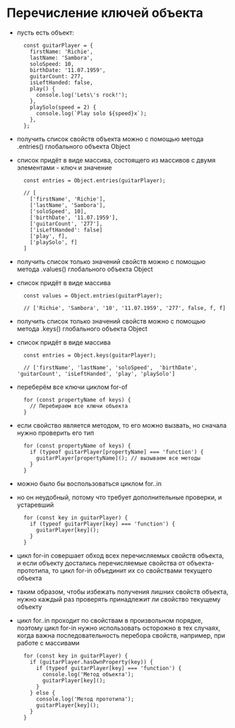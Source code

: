 # Перечисление ключей объекта

- пусть есть объект:

        const guitarPlayer = {
          firstName: 'Richie',
          lastName: 'Sambora',
          soloSpeed: 10,
          birthDate: '11.07.1959',
          guitarCount: 277,
          isLeftHanded: false,
          play() {
            console.log('Lets\'s rock!');
          },
          playSolo(speed = 2) {
            console.log(`Play solo ${speed}x`);
          },
        };

- получить список свойств объекта можно с помощью метода .entries() глобального объекта Object
- список придёт в виде массива, состоящего из массивов с двумя элементами - ключ и значение

        const entries = Object.entries(guitarPlayer);

        // [
          ['firstName', 'Richie'],
          ['lastName', 'Sambora'],
          ['soloSpeed', 10],
          ['birthDate', '11.07.1959'],
          ['guitarCount', '277'],
          ['isLeftHanded': false]
          ['play', f],
          ['playSolo', f]
        ]

- получить список только значений свойств можно с помощью метода .values() глобального объекта Object
- список придёт в виде массива

        const values = Object.entries(guitarPlayer);

        // ['Richie', 'Sambora', '10', '11.07.1959', '277', false, f, f]

- получить список только значений свойств можно с помощью метода .keys() глобального объекта Object
- список придёт в виде массива

        const entries = Object.keys(guitarPlayer);

        // ['firstName', 'lastName', 'soloSpeed',  'birthDate', 'guitarCount', 'isLeftHanded', 'play', 'playSolo']

- переберём все ключи циклом for-of

        for (const propertyName of keys) {
          // Перебираем все ключи объекта
        }

- если свойство является методом, то его можно вызвать, но сначала нужно проверить его тип

        for (const propertyName of keys) {
          if (typeof guitarPlayer[propertyName] === 'function') {
            guitarPlayer[propertyName](); // вызываем все методы
          }
        }


- можно было бы воспользоваться циклом for..in
- но он неудобный, потому что требует дополнительные проверки, и устаревший

        for (const key in guitarPlayer) {
          if (typeof guitarPlayer[key] === 'function') {
            guitarPlayer[key]();
          }
        }

- цикл for-in совершает обход всех перечисляемых свойств объекта, и если объекту достались перечисляемые свойства от объекта-прототипа, то цикл for-in объединит их со свойствами текущего объекта
- таким образом, чтобы избежать получения лишних свойств объекта, нужно каждый раз проверять принадлежит ли свойство текущему объекту

- цикл for..in проходит по свойствам в произвольном порядке, поэтому цикл for-in нужно использовать осторожно в тех случаях, когда важна последовательность перебора свойств, например, при работе с массивами

        for (const key in guitarPlayer) {
          if (guitarPlayer.hasOwnProperty(key)) {
            if (typeof guitarPlayer[key] === 'function') {
              console.log('Метод объекта');
              guitarPlayer[key]();
            }
          } else {
            console.log('Метод прототипа');
            guitarPlayer[key]();
          }
        }

        